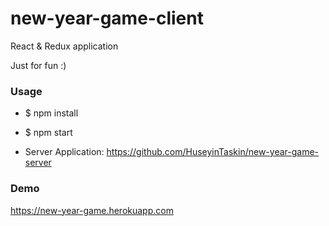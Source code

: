 # new-year-game-client

React & Redux application

Just for fun :)

### Usage
* $ npm install

* $ npm start

* Server Application: https://github.com/HuseyinTaskin/new-year-game-server

### Demo

https://new-year-game.herokuapp.com

